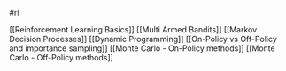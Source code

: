 #rl 

[[Reinforcement Learning Basics]]
[[Multi Armed Bandits]]
[[Markov Decision Processes]]
[[Dynamic Programming]]
[[On-Policy vs Off-Policy and importance sampling]]
[[Monte Carlo - On-Policy methods]]
[[Monte Carlo - Off-Policy methods]]

